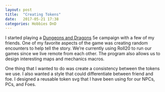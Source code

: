 ```yaml
---
layout: post
title:  "Creating Tokens"
date:   2017-05-21 17:38
categories: Hobbies DnD
---
```


I started playing a [Dungeons and Dragons](http://dnd.wizards.com/) 5e campaign with a few of my friends. 
One of my favorite aspects of the game was creating random encounters to help tell the story. 
We’re currently using Roll20 to run our games since we live remote from each other. 
The program also allows us to design interesting maps and mechanics macros.   
   
One thing that I wanted to do was create a consistency between the tokens we use. 
I also wanted a style that could differentiate between friend and foe. 
I designed a reusable token svg that I have been using for our NPCs, PCs, and Foes.
